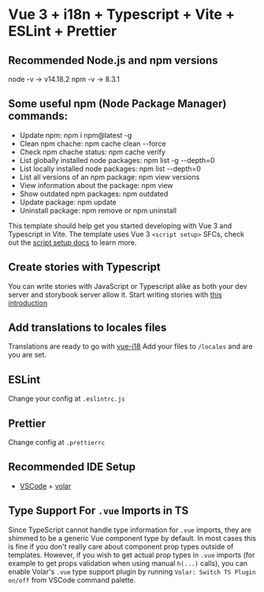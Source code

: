 # Vue 3 + i18n + Typescript + Vite + ESLint + Prettier


## Recommended Node.js and npm versions
node -v  -> v14.18.2
npm -v  -> 8.3.1

## Some useful npm (Node Package Manager) commands:
- Update npm: npm i npm@latest -g
- Clean npm chache: npm cache clean --force
- Check npm chache status: npm cache verify
- List globally installed node packages: npm list -g --depth=0
- List locally installed node packages: npm list --depth=0
- List all versions of an npm package: npm view <package> versions
- View information about the package: npm view <package>
- Show outdated npm packages: npm outdated
- Update package: npm update <package>
- Uninstall package: npm remove <package> or npm uninstall <package>


This template should help get you started developing with Vue 3 and Typescript in Vite.
The template uses Vue 3 `<script setup>` SFCs, check out the [script setup docs](https://v3.vuejs.org/api/sfc-script-setup.html#sfc-script-setup) to learn more.

## Create stories with Typescript

You can write stories with JavaScript or Typescript alike as both your dev server and storybook server allow it. Start writing stories with [this introduction](https://storybook.js.org/docs/react/writing-stories/introduction)

## Add translations to locales files

Translations are ready to go with [vue-i18](https://vue-i18n.intlify.dev/)
Add your files to `/locales` and are you are set.

## ESLint

Change your config at `.eslintrc.js`

## Prettier

Change config at `.prettierrc`


## Recommended IDE Setup

- [VSCode](https://code.visualstudio.com/) + [volar](https://marketplace.visualstudio.com/items?itemName=johnsoncodehk.volar)

## Type Support For `.vue` Imports in TS

Since TypeScript cannot handle type information for `.vue` imports, they are shimmed to be a generic Vue component type by default. In most cases this is fine if you don't really care about component prop types outside of templates. However, if you wish to get actual prop types in `.vue` imports (for example to get props validation when using manual `h(...)` calls), you can enable Volar's `.vue` type support plugin by running `Volar: Switch TS Plugin on/off` from VSCode command palette.
